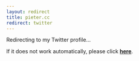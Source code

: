 ```yaml
---
layout: redirect
title: pieter.cc
redirect: twitter
---
```


Redirecting to my Twitter profile...

If it does not work automatically, please click **[here](http://walsweer.me/twitter)**.